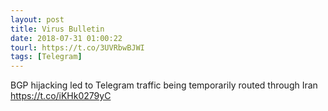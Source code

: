 ```yaml
---
layout: post
title: Virus Bulletin
date: 2018-07-31 01:00:22
tourl: https://t.co/3UVRbwBJWI
tags: [Telegram]
---
```

BGP hijacking led to Telegram traffic being temporarily routed through Iran https://t.co/iKHk0279yC